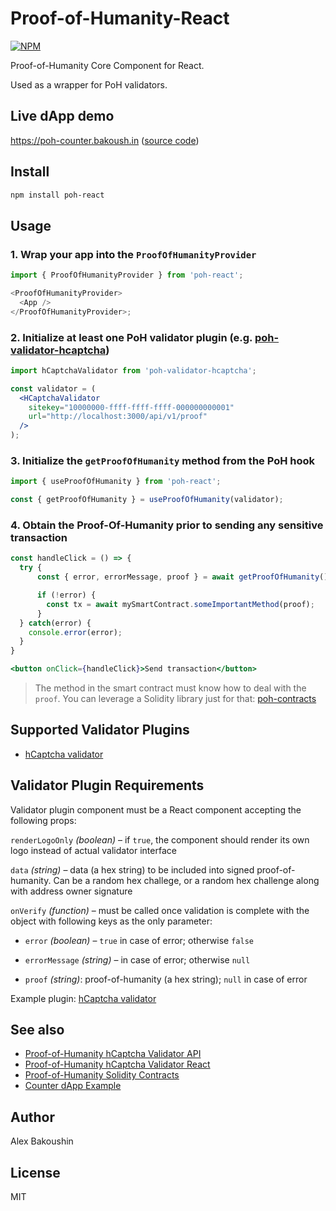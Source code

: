 # Proof-of-Humanity-React

[![NPM](https://img.shields.io/npm/v/poh-react)](https://www.npmjs.com/package/poh-react)

Proof-of-Humanity Core Component for React.

Used as a wrapper for PoH validators.

## Live dApp demo

https://poh-counter.bakoush.in ([source code](https://github.com/bakoushin/poh-counter-example))

## Install

```bash
npm install poh-react
```

## Usage

### 1. Wrap your app into the `ProofOfHumanityProvider`

```javascript
import { ProofOfHumanityProvider } from 'poh-react';

<ProofOfHumanityProvider>
  <App />
</ProofOfHumanityProvider>;
```

### 2. Initialize at least one PoH validator plugin (e.g. [poh-validator-hcaptcha](https://npmjs.com/packages/poh-validator-hcaptcha))

```jsx
import hCaptchaValidator from 'poh-validator-hcaptcha';

const validator = (
  <HCaptchaValidator
    sitekey="10000000-ffff-ffff-ffff-000000000001"
    url="http://localhost:3000/api/v1/proof"
  />
);
```

### 3. Initialize the `getProofOfHumanity` method from the PoH hook

```javascript
import { useProofOfHumanity } from 'poh-react';

const { getProofOfHumanity } = useProofOfHumanity(validator);
```

### 4. Obtain the Proof-Of-Humanity prior to sending any sensitive transaction

```jsx
const handleClick = () => {
  try {
      const { error, errorMessage, proof } = await getProofOfHumanity();

      if (!error) {
        const tx = await mySmartContract.someImportantMethod(proof);
      }
  } catch(error) {
    console.error(error);
  }
}

<button onClick={handleClick}>Send transaction</button>
```

> The method in the smart contract must know how to deal with the `proof`. You can leverage a Solidity library just for that: [poh-contracts](https://npmjs.com/package/poh-contracts)

## Supported Validator Plugins

- [hCaptcha validator](https://npmjs.com/package/poh-validator-hcaptcha-react)

## Validator Plugin Requirements

Validator plugin component must be a React component accepting the following props:

`renderLogoOnly` _(boolean)_ – if `true`, the component should render its own logo instead of actual validator interface

`data` _(string)_ – data (a hex string) to be included into signed proof-of-humanity. Can be a random hex challege, or a random hex challenge along with address owner signature

`onVerify` _(function)_ – must be called once validation is complete with the object with following keys as the only parameter:

- `error` _(boolean)_ – `true` in case of error; otherwise `false`

- `errorMessage` _(string)_ – in case of error; otherwise `null`

- `proof` _(string)_: proof-of-humanity (a hex string); `null` in case of error

Example plugin: [hCaptcha validator](https://npmjs.com/package/poh-validator-hcaptcha-react)

## See also

- [Proof-of-Humanity hCaptcha Validator API](https://hub.docker.com/r/bakoushin/poh-validator-hcaptcha)
- [Proof-of-Humanity hCaptcha Validator React](https://npmjs.com/package/poh-validator-hcaptcha-react)
- [Proof-of-Humanity Solidity Contracts](https://npmjs.com/package/poh-contracts)
- [Counter dApp Example](https://github.com/bakoushin/poh-counter-example)

## Author

Alex Bakoushin

## License

MIT

